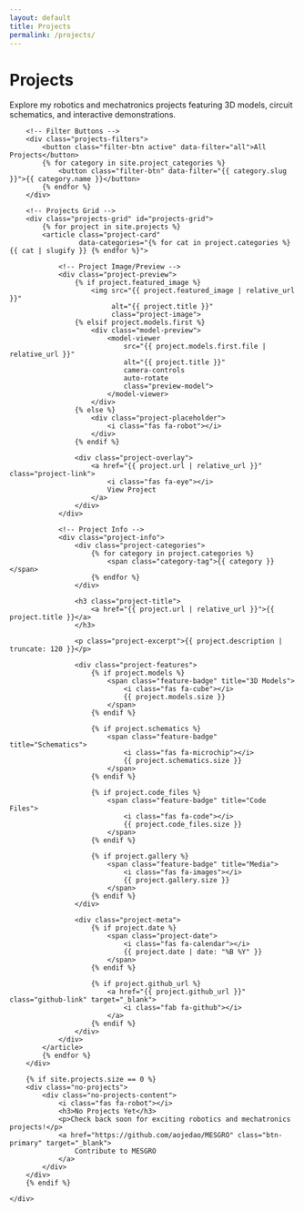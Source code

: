 ```yaml
---
layout: default
title: Projects
permalink: /projects/
---
```


<div class="projects-hero">
    <div class="container">
        <h1>Projects</h1>
        <p>Explore my robotics and mechatronics projects featuring 3D models, circuit schematics, and interactive demonstrations.</p>
    </div>
</div>

<div class="projects-page">
    <div class="container">
        
        <!-- Filter Buttons -->
        <div class="projects-filters">
            <button class="filter-btn active" data-filter="all">All Projects</button>
            {% for category in site.project_categories %}
                <button class="filter-btn" data-filter="{{ category.slug }}">{{ category.name }}</button>
            {% endfor %}
        </div>
        
        <!-- Projects Grid -->
        <div class="projects-grid" id="projects-grid">
            {% for project in site.projects %}
            <article class="project-card" 
                     data-categories="{% for cat in project.categories %}{{ cat | slugify }} {% endfor %}">
                
                <!-- Project Image/Preview -->
                <div class="project-preview">
                    {% if project.featured_image %}
                        <img src="{{ project.featured_image | relative_url }}" 
                             alt="{{ project.title }}" 
                             class="project-image">
                    {% elsif project.models.first %}
                        <div class="model-preview">
                            <model-viewer 
                                src="{{ project.models.first.file | relative_url }}"
                                alt="{{ project.title }}"
                                camera-controls
                                auto-rotate
                                class="preview-model">
                            </model-viewer>
                        </div>
                    {% else %}
                        <div class="project-placeholder">
                            <i class="fas fa-robot"></i>
                        </div>
                    {% endif %}
                    
                    <div class="project-overlay">
                        <a href="{{ project.url | relative_url }}" class="project-link">
                            <i class="fas fa-eye"></i>
                            View Project
                        </a>
                    </div>
                </div>
                
                <!-- Project Info -->
                <div class="project-info">
                    <div class="project-categories">
                        {% for category in project.categories %}
                            <span class="category-tag">{{ category }}</span>
                        {% endfor %}
                    </div>
                    
                    <h3 class="project-title">
                        <a href="{{ project.url | relative_url }}">{{ project.title }}</a>
                    </h3>
                    
                    <p class="project-excerpt">{{ project.description | truncate: 120 }}</p>
                    
                    <div class="project-features">
                        {% if project.models %}
                            <span class="feature-badge" title="3D Models">
                                <i class="fas fa-cube"></i>
                                {{ project.models.size }}
                            </span>
                        {% endif %}
                        
                        {% if project.schematics %}
                            <span class="feature-badge" title="Schematics">
                                <i class="fas fa-microchip"></i>
                                {{ project.schematics.size }}
                            </span>
                        {% endif %}
                        
                        {% if project.code_files %}
                            <span class="feature-badge" title="Code Files">
                                <i class="fas fa-code"></i>
                                {{ project.code_files.size }}
                            </span>
                        {% endif %}
                        
                        {% if project.gallery %}
                            <span class="feature-badge" title="Media">
                                <i class="fas fa-images"></i>
                                {{ project.gallery.size }}
                            </span>
                        {% endif %}
                    </div>
                    
                    <div class="project-meta">
                        {% if project.date %}
                            <span class="project-date">
                                <i class="fas fa-calendar"></i>
                                {{ project.date | date: "%B %Y" }}
                            </span>
                        {% endif %}
                        
                        {% if project.github_url %}
                            <a href="{{ project.github_url }}" class="github-link" target="_blank">
                                <i class="fab fa-github"></i>
                            </a>
                        {% endif %}
                    </div>
                </div>
            </article>
            {% endfor %}
        </div>
        
        {% if site.projects.size == 0 %}
        <div class="no-projects">
            <div class="no-projects-content">
                <i class="fas fa-robot"></i>
                <h3>No Projects Yet</h3>
                <p>Check back soon for exciting robotics and mechatronics projects!</p>
                <a href="https://github.com/aojedao/MESGRO" class="btn-primary" target="_blank">
                    Contribute to MESGRO
                </a>
            </div>
        </div>
        {% endif %}
        
    </div>
</div>

<script>
// Project filtering functionality
document.addEventListener('DOMContentLoaded', function() {
    const filterButtons = document.querySelectorAll('.filter-btn');
    const projectCards = document.querySelectorAll('.project-card');
    
    filterButtons.forEach(button => {
        button.addEventListener('click', function() {
            const filter = this.getAttribute('data-filter');
            
            // Update active button
            filterButtons.forEach(btn => btn.classList.remove('active'));
            this.classList.add('active');
            
            // Filter projects
            projectCards.forEach(card => {
                if (filter === 'all') {
                    card.style.display = 'block';
                } else {
                    const categories = card.getAttribute('data-categories');
                    if (categories.includes(filter)) {
                        card.style.display = 'block';
                    } else {
                        card.style.display = 'none';
                    }
                }
            });
        });
    });
});
</script>